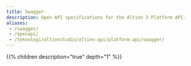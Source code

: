 ```yaml
---
title: Swagger
description: Open API specifications for the Altinn 3 Platform API.
aliases:
 - /swagger/
 - /openapi/
 - /teknologi/altinnstudio/altinn-api/platform-api/swagger/
---
```


{{% children description="true" depth="1" %}}
